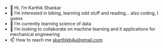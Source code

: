 - 👋 Hi, I’m Karthik Shankar
- 👀 I’m interested in biking, learning odd stuff and reading... also coding, I guess
- 🌱 I’m currently learning science of data
- 💞️ I’m looking to collaborate on machine learning and it applications for mechanical engineering
- 📫 How to reach me skarthikb4u@gmail.com

<!---
skarthikb4u/skarthikb4u is a ✨ special ✨ repository because its `README.md` (this file) appears on your GitHub profile.
You can click the Preview link to take a look at your changes.
--->
